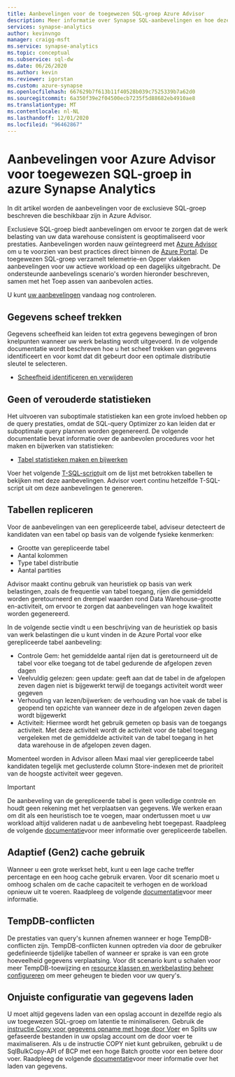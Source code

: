 ```yaml
---
title: Aanbevelingen voor de toegewezen SQL-groep Azure Advisor
description: Meer informatie over Synapse SQL-aanbevelingen en hoe deze worden gegenereerd
services: synapse-analytics
author: kevinvngo
manager: craigg-msft
ms.service: synapse-analytics
ms.topic: conceptual
ms.subservice: sql-dw
ms.date: 06/26/2020
ms.author: kevin
ms.reviewer: igorstan
ms.custom: azure-synapse
ms.openlocfilehash: 667629b7f613b11f40528b039c7525339b7a62d0
ms.sourcegitcommit: 6a350f39e2f04500ecb7235f5d88682eb4910ae8
ms.translationtype: MT
ms.contentlocale: nl-NL
ms.lasthandoff: 12/01/2020
ms.locfileid: "96462867"
---
```

# <a name="azure-advisor-recommendations-for-dedicated-sql-pool-in-azure-synapse-analytics"></a>Aanbevelingen voor Azure Advisor voor toegewezen SQL-groep in azure Synapse Analytics

In dit artikel worden de aanbevelingen voor de exclusieve SQL-groep beschreven die beschikbaar zijn in Azure Advisor.  

Exclusieve SQL-groep biedt aanbevelingen om ervoor te zorgen dat de werk belasting van uw data warehouse consistent is geoptimaliseerd voor prestaties. Aanbevelingen worden nauw geïntegreerd met [Azure Advisor](../../advisor/advisor-performance-recommendations.md?toc=/azure/synapse-analytics/sql-data-warehouse/toc.json&bc=/azure/synapse-analytics/sql-data-warehouse/breadcrumb/toc.json) om u te voorzien van best practices direct binnen de [Azure Portal](https://aka.ms/Azureadvisor). De toegewezen SQL-groep verzamelt telemetrie-en Opper vlakken aanbevelingen voor uw actieve workload op een dagelijks uitgebracht. De ondersteunde aanbevelings scenario's worden hieronder beschreven, samen met het Toep assen van aanbevolen acties.

U kunt [uw aanbevelingen](https://aka.ms/Azureadvisor) vandaag nog controleren. 

## <a name="data-skew"></a>Gegevens scheef trekken

Gegevens scheefheid kan leiden tot extra gegevens bewegingen of bron knelpunten wanneer uw werk belasting wordt uitgevoerd. In de volgende documentatie wordt beschreven hoe u het scheef trekken van gegevens identificeert en voor komt dat dit gebeurt door een optimale distributie sleutel te selecteren.

- [Scheefheid identificeren en verwijderen](sql-data-warehouse-tables-distribute.md#how-to-tell-if-your-distribution-column-is-a-good-choice)

## <a name="no-or-outdated-statistics"></a>Geen of verouderde statistieken

Het uitvoeren van suboptimale statistieken kan een grote invloed hebben op de query prestaties, omdat de SQL-query Optimizer zo kan leiden dat er suboptimale query plannen worden gegenereerd. De volgende documentatie bevat informatie over de aanbevolen procedures voor het maken en bijwerken van statistieken:

- [Tabel statistieken maken en bijwerken](sql-data-warehouse-tables-statistics.md)

Voer het volgende  [T-SQL-script](https://github.com/Microsoft/sql-data-warehouse-samples/blob/master/samples/sqlops/MonitoringScripts/ImpactedTables)uit om de lijst met betrokken tabellen te bekijken met deze aanbevelingen. Advisor voert continu hetzelfde T-SQL-script uit om deze aanbevelingen te genereren.

## <a name="replicate-tables"></a>Tabellen repliceren

Voor de aanbevelingen van een gerepliceerde tabel, adviseur detecteert de kandidaten van een tabel op basis van de volgende fysieke kenmerken:

- Grootte van gerepliceerde tabel
- Aantal kolommen
- Type tabel distributie
- Aantal partities

Advisor maakt continu gebruik van heuristiek op basis van werk belastingen, zoals de frequentie van tabel toegang, rijen die gemiddeld worden geretourneerd en drempel waarden rond Data Warehouse-grootte en-activiteit, om ervoor te zorgen dat aanbevelingen van hoge kwaliteit worden gegenereerd.

In de volgende sectie vindt u een beschrijving van de heuristiek op basis van werk belastingen die u kunt vinden in de Azure Portal voor elke gerepliceerde tabel aanbeveling:

- Controle Gem: het gemiddelde aantal rijen dat is geretourneerd uit de tabel voor elke toegang tot de tabel gedurende de afgelopen zeven dagen
- Veelvuldig gelezen: geen update: geeft aan dat de tabel in de afgelopen zeven dagen niet is bijgewerkt terwijl de toegangs activiteit wordt weer gegeven
- Verhouding van lezen/bijwerken: de verhouding van hoe vaak de tabel is geopend ten opzichte van wanneer deze in de afgelopen zeven dagen wordt bijgewerkt
- Activiteit: Hiermee wordt het gebruik gemeten op basis van de toegangs activiteit. Met deze activiteit wordt de activiteit voor de tabel toegang vergeleken met de gemiddelde activiteit van de tabel toegang in het data warehouse in de afgelopen zeven dagen.

Momenteel worden in Advisor alleen Maxi maal vier gerepliceerde tabel kandidaten tegelijk met geclusterde column Store-indexen met de prioriteit van de hoogste activiteit weer gegeven.

> [!IMPORTANT]
> De aanbeveling van de gerepliceerde tabel is geen volledige controle en houdt geen rekening met het verplaatsen van gegevens. We werken eraan om dit als een heuristisch toe te voegen, maar ondertussen moet u uw workload altijd valideren nadat u de aanbeveling hebt toegepast. Raadpleeg de volgende [documentatie](design-guidance-for-replicated-tables.md#what-is-a-replicated-table)voor meer informatie over gerepliceerde tabellen.


## <a name="adaptive-gen2-cache-utilization"></a>Adaptief (Gen2) cache gebruik
Wanneer u een grote werkset hebt, kunt u een lage cache treffer percentage en een hoog cache gebruik ervaren. Voor dit scenario moet u omhoog schalen om de cache capaciteit te verhogen en de workload opnieuw uit te voeren. Raadpleeg de volgende [documentatie](https://docs.microsoft.com/azure/synapse-analytics/sql-data-warehouse/sql-data-warehouse-how-to-monitor-cache)voor meer informatie. 

## <a name="tempdb-contention"></a>TempDB-conflicten

De prestaties van query's kunnen afnemen wanneer er hoge TempDB-conflicten zijn.  TempDB-conflicten kunnen optreden via door de gebruiker gedefinieerde tijdelijke tabellen of wanneer er sprake is van een grote hoeveelheid gegevens verplaatsing. Voor dit scenario kunt u schalen voor meer TempDB-toewijzing en [resource klassen en werkbelasting beheer configureren](https://docs.microsoft.com/azure/synapse-analytics/sql-data-warehouse/sql-data-warehouse-workload-management) om meer geheugen te bieden voor uw query's. 

## <a name="data-loading-misconfiguration"></a>Onjuiste configuratie van gegevens laden

U moet altijd gegevens laden van een opslag account in dezelfde regio als uw toegewezen SQL-groep om latentie te minimaliseren. Gebruik de [instructie Copy voor gegevens opname met hoge door Voer](https://docs.microsoft.com/sql/t-sql/statements/copy-into-transact-sql?view=azure-sqldw-latest) en Splits uw gefaseerde bestanden in uw opslag account om de door voer te maximaliseren. Als u de instructie COPY niet kunt gebruiken, gebruikt u de SqlBulkCopy-API of BCP met een hoge Batch grootte voor een betere door voer. Raadpleeg de volgende [documentatie](https://docs.microsoft.com/azure/synapse-analytics/sql-data-warehouse/guidance-for-loading-data)voor meer informatie over het laden van gegevens. 
